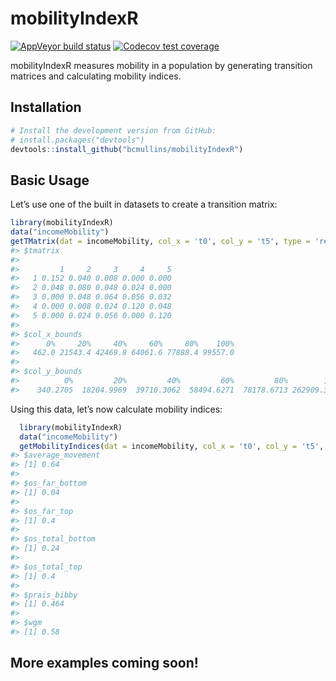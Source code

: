 
<!-- README.md is generated from README.Rmd. Please edit that file -->

# mobilityIndexR

<!-- badges: start -->

[![AppVeyor build
status](https://ci.appveyor.com/api/projects/status/github/bcmullins/mobilityIndexR?branch=master&svg=true)](https://ci.appveyor.com/project/bcmullins/mobilityIndexR)
[![Codecov test
coverage](https://codecov.io/gh/bcmullins/mobilityIndexR/branch/master/graph/badge.svg)](https://codecov.io/gh/bcmullins/mobilityIndexR?branch=master)
<!-- badges: end -->

mobilityIndexR measures mobility in a population by generating
transition matrices and calculating mobility indices.

## Installation

<!-- You can install the released version of mobilityIndexR from [CRAN](https://CRAN.R-project.org) with: -->

<!-- #``` r -->

<!-- #install.packages("mobilityIndexR") -->

<!-- #``` -->

``` r
# Install the development version from GitHub:
# install.packages("devtools")
devtools::install_github("bcmullins/mobilityIndexR")
```

## Basic Usage

Let’s use one of the built in datasets to create a transition matrix:

``` r
library(mobilityIndexR)
data("incomeMobility")
getTMatrix(dat = incomeMobility, col_x = 't0', col_y = 't5', type = 'relative', probs = TRUE, num_ranks = 5)
#> $tmatrix
#>    
#>         1     2     3     4     5
#>   1 0.152 0.040 0.008 0.000 0.000
#>   2 0.048 0.080 0.048 0.024 0.000
#>   3 0.000 0.048 0.064 0.056 0.032
#>   4 0.000 0.008 0.024 0.120 0.048
#>   5 0.000 0.024 0.056 0.000 0.120
#> 
#> $col_x_bounds
#>      0%     20%     40%     60%     80%    100% 
#>   462.0 21543.4 42469.8 64061.6 77888.4 99557.0 
#> 
#> $col_y_bounds
#>          0%         20%         40%         60%         80%        100% 
#>    340.2705  18204.9969  39710.3062  58494.6271  78178.6713 262909.3195
```

Using this data, let’s now calculate mobility indices:

``` r
  library(mobilityIndexR)
  data("incomeMobility")
  getMobilityIndices(dat = incomeMobility, col_x = 't0', col_y = 't5', type = 'relative', num_ranks = 5)
#> $average_movement
#> [1] 0.64
#> 
#> $os_far_bottom
#> [1] 0.04
#> 
#> $os_far_top
#> [1] 0.4
#> 
#> $os_total_bottom
#> [1] 0.24
#> 
#> $os_total_top
#> [1] 0.4
#> 
#> $prais_bibby
#> [1] 0.464
#> 
#> $wgm
#> [1] 0.58
```

## More examples coming soon\!
